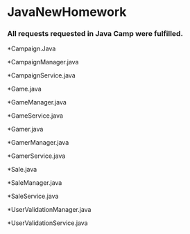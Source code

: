 # JavaNewHomework
### All requests requested in Java Camp were fulfilled.

*Campaign.Java

*CampaignManager.java

*CampaignService.java

*Game.java

*GameManager.java

*GameService.java

*Gamer.java

*GamerManager.java

*GamerService.java

*Sale.java

*SaleManager.java

*SaleService.java

*UserValidationManager.java

*UserValidationService.java

